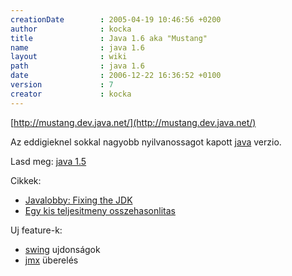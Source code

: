 ```yaml
---
creationDate        : 2005-04-19 10:46:56 +0200 
author              : kocka 
title               : Java 1.6 aka "Mustang" 
name                : java 1.6 
layout              : wiki 
path                : java 1.6 
date                : 2006-12-22 16:36:52 +0100 
version             : 7 
creator             : kocka 
---
```

[http://mustang.dev.java.net/](http://mustang.dev.java.net/)

Az eddigieknel sokkal nagyobb nyilvanossagot kapott [java](java.html) verzio.

Lasd meg: [java 1.5](java%201.5.html)

Cikkek:

*   [Javalobby: Fixing the JDK](http://www.javalobby.org/articles/fixing-the-jdk/)
*   [Egy kis teljesitmeny osszehasonlitas](http://jroller.com/page/dgilbert?entry=is_java_se_1_6)

Uj feature-k:

*   [swing](Swing.html) ujdonságok
*   [jmx](JMX.html) überelés



